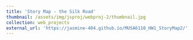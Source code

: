 ```yaml
---
title: 'Story Map - the Silk Road'
thumbnail: /assets/img/jsproj/webproj-2/thumbnail.jpg
collection: web_projects
external_url: 'https://jasmine-404.github.io/MUSA6110_HW1_StoryMap2/'
---
```

